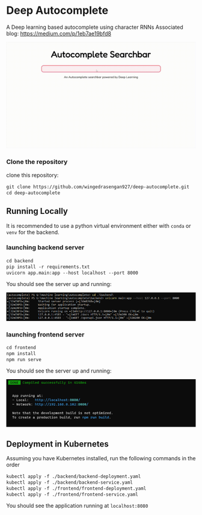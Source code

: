 # Deep Autocomplete
A Deep learning based autocomplete using character RNNs
Associated blog: https://medium.com/p/1eb7ae19bfd8 

![Application](https://github.com/wingedrasengan927/deep-autocomplete/blob/master/images/autocomplete.gif)

### Clone the repository
clone this repository:
```
git clone https://github.com/wingedrasengan927/deep-autocomplete.git
cd deep-autocomplete
```

## Running Locally

It is recommended to use a python virtual environment either with `conda` or `venv` for the backend.

### launching backend server
```
cd backend
pip install -r requirements.txt
uvicorn app.main:app --host localhost --port 8000
```

You should see the server up and running:

![Application](https://github.com/wingedrasengan927/deep-autocomplete/blob/master/images/backend-run.png)


### launching frontend server
```
cd frontend
npm install
npm run serve
```

You should see the server up and running:

![Application](https://github.com/wingedrasengan927/deep-autocomplete/blob/master/images/frontend-run.png)

## Deployment in Kubernetes
Assuming you have Kubernetes installed, run the following commands in the order
```
kubectl apply -f ./backend/backend-deployment.yaml
kubectl apply -f ./backend/backend-service.yaml
kubectl apply -f ./frontend/frontend-deployment.yaml
kubectl apply -f ./frontend/frontend-service.yaml
```

You should see the application running at `localhost:8080`
